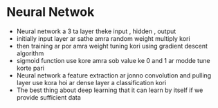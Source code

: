 # Neural Netwok
- Neural network a 3 ta layer theke input , hidden , output 
- initially input layer ar sathe amra random weight multiply kori 
- then training ar por amra weight tuning kori using gradient descent algorithm
- sigmoid function use kore amra sob value ke 0 and 1 ar modde tune korte pari  
- Neural network a feature extraction ar jonno convolution and pulling layer use kora hoi 
ar dense layer a classification kori
- The best thing about deep learning that it can learn by itself if we provide 
sufficient data 
